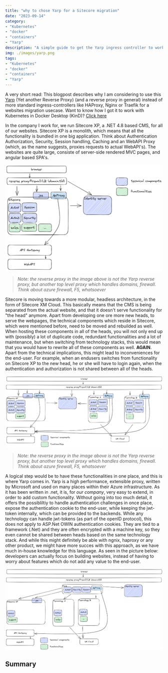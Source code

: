 ```yaml
---
title: "why to chose Yarp for a Sitecore migration"
date: "2023-09-14"
category: 
- "Kubernetes"
- "docker"
- "containers"
- "Yarp"
description: "A simple guide to get the Yarp ingress controller to work in Kubernetes in Docker (KinD)"
img: ./images/yarp.png
tags:
- "Kubernetes"
- "docker"
- "containers"
- "Yarp"
---
```


A very short read: This blogpost describes why I am considering to use this [Yarp](https://microsoft.github.io/reverse-proxy/) (Yet another Reverse Proxy) (and a reverse proxy in general) instead of more standard ingress-controllers like HAProxy, Nginx or Traefik for a websites migration usecase. Want to know how I got it to work with Kubernetes in Docker Desktop (KinD)? [Click here](#)

In the company I work for, we run Sitecore XP, a .NET 4.8 based CMS, for all of our websites. Sitecore XP is a monolith, which means that all the functionality is bundled in one big application. Think about Authentication Authorization, Security, Session handling, Caching and an WebAPI Proxy (which, as the name suggests, proxies requests to actual WebAPI's). The websites are quite large, consiste of server-side rendered MVC pages, and angular based SPA's. 

![](./images/high-level-architecture-ist.excalidraw.png)

> *Note: the reverse proxy in the image above is not the Yarp reverse proxy, but another top level proxy which handles domains, firewall. Think about azure firewall, F5, whatsoever*

Sitecore is moving towards a more modular, headless architecture, in the form of Sitecore XM Cloud. This basically means that the CMS is being separated from the actual website, and that it doesn't serve functionality for "the head" anymore. Apart from developing one ore more new heads, to serve the webpages, the technical components which reside in Sitecore, which were mentioned before, need to be moved and rebuilded as well. When hosting these components in all of the heads, you will not only end up with (possibly) a lot of duplicate code, redundant functionalities and a lot of maintenance, but when switching from technology stacks, this would mean that you would have to rewrite all of these components as well. **AGAIN**. Apart from the technical implications, this might lead to inconveniences for the end-user. For example, when an endusers switches from functionality on Sitecore XP to the new head, he or she will have to login again, when the authentication and authorization is not shared between all of the heads.

![](./images/movement-1.excalidraw.png)

> *Note: the reverse proxy in the image above is not the Yarp reverse proxy, but another top level proxy which handles domains, firewall. Think about azure firewall, F5, whatsoever*

A logical step would be to have these functionalities in one place, and this is where Yarp comes in. Yarp is a high performance, extensible proxy, written by Microsoft and used on many places within their Azure infrastructure. As it has been written in .net, it is, for *our company*, very easy to extend, in order to add custom functionality. Without going into too much detail, it offers the possibliltiy to handle authentication challenges in once place, expose the authentication cookie to the end-user, while keeping the jwt-token internally, which can be provided to the backends. While any technology can handle jwt-tokens (as part of the openID protocol), this does not apply to ASP.Net OWIN authentication cookies. They are tied to a framework (.Net) and they are often encrypted with a machine key, so they even cannot be shared between heads based on the same technology stack. And while this might definitely be able with ngnix, haproxy or any other product, we might have more succes with this approach, as we have much in-house knowledge for this language. As seen in the picture below: developers can actually focus on building websites, instead of having to worry about features which do not add any value to the end-user.

![](./images/high-level-architecture-soll.excalidraw.png)

## Summary



